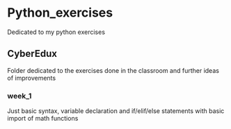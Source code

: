 # Python_exercises
Dedicated to my python exercises

## CyberEdux
Folder dedicated to the exercises done in the classroom and further ideas of improvements

### week_1
Just basic syntax, variable declaration and if/elif/else statements with basic import of math functions



